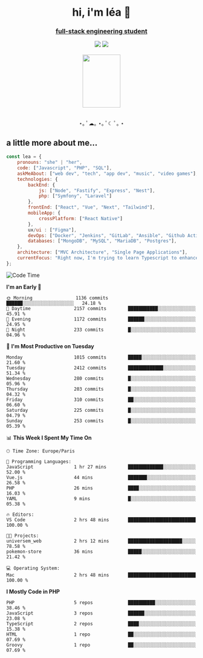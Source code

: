 <h1 align="center">hi, i'm léa 🌙</h1>
<h3 align="center"><ins>full-stack engineering student</ins></h3>  
<div align="center">
  <a href="https://www.linkedin.com/in/lea-reiter22/"><img src="https://img.shields.io/badge/LinkedIn-0077B5?style=for-the-badge&logo=linkedin&logoColor=white"/></a>
  <a href="mailto:lea.reiter@outlook.fr"><img src="https://img.shields.io/badge/Contact-2A2A2A?style=for-the-badge&logo=minutemailer&logoColor=white"/></a>
</div>
<br>
  <div align="center">  <img src="https://github.com/xmnchild/xmnchild/blob/main/1702415560_StardewValleyHappyGreyCat.png" height="140" width="100"/>
</div>
<br>
  <p align="center">
                 ⋆｡ ﾟ☁︎｡ ⋆｡ ﾟ☾ ﾟ｡ ⋆
  </p>
  <h2>a little more about me...</h2>
  
```js
const lea = {
    pronouns: "she" | "her",
    code: ["Javascript", "PHP", "SQL"],
    askMeAbout: ["web dev", "tech", "app dev", "music", "video games"],
    technologies: {
        backEnd: {
            js: ["Node", "Fastify", "Express", "Nest"],
            php: ["Symfony", "Laravel"]
        },
        frontEnd: ["React", "Vue", "Next", "Tailwind"],
        mobileApp: {
            crossPlatform: ["React Native"]
        },
        ux/ui : ["Figma"],
        devOps: ["Docker", "Jenkins", "GitLab", "Ansible", "Github Actions"],
        databases: ["MongoDB", "MySQL", "MariaDB", "Postgres"],
    },
    architecture: ["MVC Architecture", "Single Page Applications"],
    currentFocus: "Right now, I'm trying to learn Typescript to enhance my Javascript development.",
};
```
<!--START_SECTION:waka-->
![Code Time](http://img.shields.io/badge/Code%20Time-118%20hrs%207%20mins-blue)

**I'm an Early 🐤** 

```text
🌞 Morning                1136 commits        ██████░░░░░░░░░░░░░░░░░░░   24.18 % 
🌆 Daytime                2157 commits        ███████████░░░░░░░░░░░░░░   45.91 % 
🌃 Evening                1172 commits        ██████░░░░░░░░░░░░░░░░░░░   24.95 % 
🌙 Night                  233 commits         █░░░░░░░░░░░░░░░░░░░░░░░░   04.96 % 
```
📅 **I'm Most Productive on Tuesday** 

```text
Monday                   1015 commits        █████░░░░░░░░░░░░░░░░░░░░   21.60 % 
Tuesday                  2412 commits        █████████████░░░░░░░░░░░░   51.34 % 
Wednesday                280 commits         █░░░░░░░░░░░░░░░░░░░░░░░░   05.96 % 
Thursday                 203 commits         █░░░░░░░░░░░░░░░░░░░░░░░░   04.32 % 
Friday                   310 commits         ██░░░░░░░░░░░░░░░░░░░░░░░   06.60 % 
Saturday                 225 commits         █░░░░░░░░░░░░░░░░░░░░░░░░   04.79 % 
Sunday                   253 commits         █░░░░░░░░░░░░░░░░░░░░░░░░   05.39 % 
```


📊 **This Week I Spent My Time On** 

```text
🕑︎ Time Zone: Europe/Paris

💬 Programming Languages: 
JavaScript               1 hr 27 mins        █████████████░░░░░░░░░░░░   52.00 % 
Vue.js                   44 mins             ███████░░░░░░░░░░░░░░░░░░   26.58 % 
PHP                      26 mins             ████░░░░░░░░░░░░░░░░░░░░░   16.03 % 
YAML                     9 mins              █░░░░░░░░░░░░░░░░░░░░░░░░   05.38 % 

🔥 Editors: 
VS Code                  2 hrs 48 mins       █████████████████████████   100.00 % 

🐱‍💻 Projects: 
universem_web            2 hrs 12 mins       ████████████████████░░░░░   78.58 % 
pokemon-store            36 mins             █████░░░░░░░░░░░░░░░░░░░░   21.42 % 

💻 Operating System: 
Mac                      2 hrs 48 mins       █████████████████████████   100.00 % 
```

**I Mostly Code in PHP** 

```text
PHP                      5 repos             ██████████░░░░░░░░░░░░░░░   38.46 % 
JavaScript               3 repos             ██████░░░░░░░░░░░░░░░░░░░   23.08 % 
TypeScript               2 repos             ████░░░░░░░░░░░░░░░░░░░░░   15.38 % 
HTML                     1 repo              ██░░░░░░░░░░░░░░░░░░░░░░░   07.69 % 
Groovy                   1 repo              ██░░░░░░░░░░░░░░░░░░░░░░░   07.69 % 
```




<!--END_SECTION:waka-->
